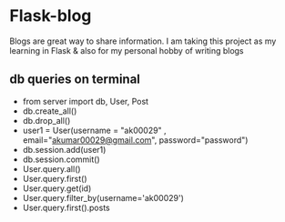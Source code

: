 # Flask-blog
Blogs are great way to share information. I am taking this project as my learning in Flask & also for my personal hobby of writing blogs 

## db queries on terminal
- from server import db, User, Post
- db.create_all()
- db.drop_all()
- user1 = User(username = "ak00029" , email="akumar00029@gmail.com", password="password")
- db.session.add(user1)
- db.session.commit()
- User.query.all()
- User.query.first()
- User.query.get(id)
- User.query.filter_by(username='ak00029')
- User.query.first().posts
